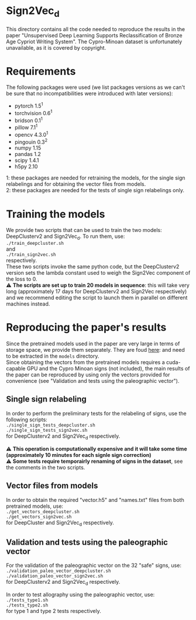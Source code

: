 # Sign2Vec<sub>d</sub>

This directory contains all the code needed to reproduce the results in the paper "Unsupervised Deep Learning Supports Reclassification of Bronze Age Cypriot Writing System". The Cypro-Minoan dataset is unfortunately unavailable, as it is covered by copyright.

# Requirements
The following packages were used (we list packages versions as we can't be sure that no incompatibilities were introduced with later versions):
- pytorch 1.5<sup>1</sup>
- torchvision 0.6<sup>1</sup>
- bridson 0.1<sup>1</sup>
- pillow 7.1<sup>1</sup>
- opencv 4.3.0<sup>1</sup>
- pingouin 0.3<sup>2</sup>
- numpy 1.15
- pandas 1.2
- scipy 1.4.1
- h5py 2.10

1: these packages are needed for retraining the models, for the single sign relabelings and for obtaining the vector files from models.<br />
2: these packages are needed for the tests of single sign relabelings only.


# Training the models

We provide two scripts that can be used to train the two models: DeepClusterv2 and Sign2Vec<sub>d</sub>. To run them, use: <br />
`./train_deepcluster.sh` <br />
and <br />
`./train_sign2vec.sh` <br />
respectively. <br />
These two scripts invoke the same python code, but the DeepClusterv2 version sets the lambda constant used to weigh the Sign2Vec component of the loss to 0. <br />
:warning: **The scripts are set up to train 20 models in sequence**: this will take very long (approximately 17 days for DeepClusterv2 and Sign2Vec respectively) and we recommend editing the script to launch them in parallel on different machines instead.

# Reproducing the paper's results

Since the pretrained models used in the paper are very large in terms of storage space, we provide them separately. They are foud [here](https://drive.google.com/file/d/1xpo4DleWYVoChhggpp9IjVDzrXsHos3K/view?usp=sharing): and need to be extracted in the `models` directory. <br />
Since obtaining the vectors from the pretrained models requires a cuda-capable GPU and the Cypro Minoan signs (not included), the main results of the paper can be reproduced by using only the vectors provided for convenience (see "Validation and tests using the paleographic vector").

## Single sign relabeling

In order to perform the preliminary tests for the relabeling of signs, use the following scripts: <br />
`./single_sign_tests_deepcluster.sh` <br />
`./single_sign_tests_sign2vec.sh` <br />
for DeepClusterv2 and Sign2Vec<sub>d</sub> respectively.

:warning: **This operation is computationally expensive and it will take some time (approximately 10 minutes for each signle sign correction)** <br/>
:warning: **Some tests require temporairly renaming of signs in the dataset**, see the comments in the two scripts.

## Vector files from models

In order to obtain the required "vector.h5" and "names.txt" files from both pretrained models, use: <br />
`./get_vectors_deepcluster.sh` <br />
`./get_vectors_sign2vec.sh` <br />
for DeepCluster and Sign2Vec<sub>d</sub> respectively.

## Validation and tests using the paleographic vector

For the validation of the paleographic vector on the 32 "safe" signs, use:<br />
`./validation_paleo_vector_deepcluster.sh`  <br />
`./validation_paleo_vector_sign2vec.sh` <br />
for DeepClusterv2 and Sign2Vec<sub>d</sub> respectively.

In order to test allography using the paleographic vector, use: <br />
`./tests_type1.sh` <br />
`./tests_type2.sh` <br />
for type 1 and type 2 tests respectively.<br />
